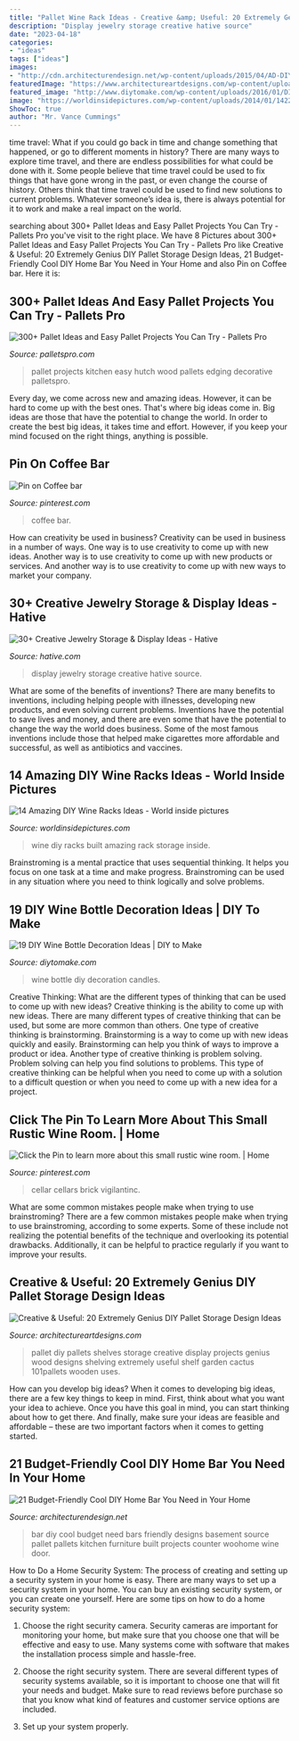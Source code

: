 ```yaml
---
title: "Pallet Wine Rack Ideas - Creative &amp; Useful: 20 Extremely Genius Diy Pallet Storage Design Ideas"
description: "Display jewelry storage creative hative source"
date: "2023-04-18"
categories:
- "ideas"
tags: ["ideas"]
images:
- "http://cdn.architecturendesign.net/wp-content/uploads/2015/04/AD-DIY-Home-Bar-21.jpg"
featuredImage: "https://www.architectureartdesigns.com/wp-content/uploads/2014/12/1814-630x839.jpg"
featured_image: "http://www.diytomake.com/wp-content/uploads/2016/01/DIy-Citronell-Wine-Bottle-Candles.jpg"
image: "https://worldinsidepictures.com/wp-content/uploads/2014/01/1422.jpg"
ShowToc: true
author: "Mr. Vance Cummings"
---
```



time travel: What if you could go back in time and change something that happened, or go to different moments in history?
There are many ways to explore time travel, and there are endless possibilities for what could be done with it. Some people believe that time travel could be used to fix things that have gone wrong in the past, or even change the course of history. Others think that time travel could be used to find new solutions to current problems. Whatever someone’s idea is, there is always potential for it to work and make a real impact on the world.

	

		
searching about 300+ Pallet Ideas and Easy Pallet Projects You Can Try - Pallets Pro you've visit to the right place. We have 8 Pictures about 300+ Pallet Ideas and Easy Pallet Projects You Can Try - Pallets Pro like Creative &amp; Useful: 20 Extremely Genius DIY Pallet Storage Design Ideas, 21 Budget-Friendly Cool DIY Home Bar You Need in Your Home and also Pin on Coffee bar. Here it is:
		
    
## 300+ Pallet Ideas And Easy Pallet Projects You Can Try - Pallets Pro

<img loading=lazy src="https://www.palletspro.com/wp-content/uploads/2017/05/beautiful-pallet-kitchen-hutch.jpg" onerror="this.onerror=null;this.src='https://tse1.mm.bing.net/th?id=OIP.jzJRYSRkWNLxTbMjP_eGowHaLH&amp;pid=15.1';" alt="300+ Pallet Ideas and Easy Pallet Projects You Can Try - Pallets Pro">

_Source: palletspro.com_

>pallet projects kitchen easy hutch wood pallets edging decorative palletspro. 

	

Every day, we come across new and amazing ideas. However, it can be hard to come up with the best ones. That's where big ideas come in. Big ideas are those that have the potential to change the world. In order to create the best big ideas, it takes time and effort. However, if you keep your mind focused on the right things, anything is possible.

    
## Pin On Coffee Bar

<img loading=lazy src="https://i.pinimg.com/736x/26/e2/61/26e26128cced0c5e6f4fb3d4febdda43.jpg" onerror="this.onerror=null;this.src='https://tse4.mm.bing.net/th?id=OIP.UC32mDbVvIeYrA2lnPZKuAHaNJ&amp;pid=15.1';" alt="Pin on Coffee bar">

_Source: pinterest.com_

>coffee bar. 

	

How can creativity be used in business?
Creativity can be used in business in a number of ways. One way is to use creativity to come up with new ideas. Another way is to use creativity to come up with new products or services. And another way is to use creativity to come up with new ways to market your company.

    
## 30+ Creative Jewelry Storage &amp; Display Ideas - Hative

<img loading=lazy src="http://hative.com/wp-content/uploads/2015/01/jewelry-storage-display-ideas/22-jewelry-storage-display-ideas.jpg" onerror="this.onerror=null;this.src='https://tse3.mm.bing.net/th?id=OIP.QTYojMsHxAUaXdXwJ7jSrwHaLK&amp;pid=15.1';" alt="30+ Creative Jewelry Storage &amp; Display Ideas - Hative">

_Source: hative.com_

>display jewelry storage creative hative source. 

	

What are some of the benefits of inventions?
There are many benefits to inventions, including helping people with illnesses, developing new products, and even solving current problems. Inventions have the potential to save lives and money, and there are even some that have the potential to change the way the world does business. Some of the most famous inventions include those that helped make cigarettes more affordable and successful, as well as antibiotics and vaccines.

    
## 14 Amazing DIY Wine Racks Ideas - World Inside Pictures

<img loading=lazy src="https://worldinsidepictures.com/wp-content/uploads/2014/01/1422.jpg" onerror="this.onerror=null;this.src='https://tse4.mm.bing.net/th?id=OIP.AiP2ZemVpUrzp-TqbAf-hQHaJ4&amp;pid=15.1';" alt="14 Amazing DIY Wine Racks Ideas - World inside pictures">

_Source: worldinsidepictures.com_

>wine diy racks built amazing rack storage inside. 

	

Brainstroming is a mental practice that uses sequential thinking. It helps you focus on one task at a time and make progress. Brainstroming can be used in any situation where you need to think logically and solve problems.

    
## 19 DIY Wine Bottle Decoration Ideas | DIY To Make

<img loading=lazy src="http://www.diytomake.com/wp-content/uploads/2016/01/DIy-Citronell-Wine-Bottle-Candles.jpg" onerror="this.onerror=null;this.src='https://tse4.mm.bing.net/th?id=OIP.HUwTuGGjLy6zhf-dxm0OFwHaLX&amp;pid=15.1';" alt="19 DIY Wine Bottle Decoration Ideas | DIY to Make">

_Source: diytomake.com_

>wine bottle diy decoration candles. 

	

Creative Thinking: What are the different types of thinking that can be used to come up with new ideas?
Creative thinking is the ability to come up with new ideas. There are many different types of creative thinking that can be used, but some are more common than others. One type of creative thinking is brainstorming. Brainstorming is a way to come up with new ideas quickly and easily. Brainstorming can help you think of ways to improve a product or idea. Another type of creative thinking is problem solving. Problem solving can help you find solutions to problems. This type of creative thinking can be helpful when you need to come up with a solution to a difficult question or when you need to come up with a new idea for a project.

    
## Click The Pin To Learn More About This Small Rustic Wine Room. | Home

<img loading=lazy src="https://i.pinimg.com/736x/43/9d/32/439d32c52b1434c8781efa2eef05552b.jpg" onerror="this.onerror=null;this.src='https://tse3.mm.bing.net/th?id=OIP.TR9f-S9GHQRLz9pa9QU8wwHaNK&amp;pid=15.1';" alt="Click the Pin to learn more about this small rustic wine room. | Home">

_Source: pinterest.com_

>cellar cellars brick vigilantinc. 

	

What are some common mistakes people make when trying to use brainstroming?
There are a few common mistakes people make when trying to use brainstroming, according to some experts. Some of these include not realizing the potential benefits of the technique and overlooking its potential drawbacks. Additionally, it can be helpful to practice regularly if you want to improve your results.

    
## Creative &amp; Useful: 20 Extremely Genius DIY Pallet Storage Design Ideas

<img loading=lazy src="https://www.architectureartdesigns.com/wp-content/uploads/2014/12/1814-630x839.jpg" onerror="this.onerror=null;this.src='https://tse4.mm.bing.net/th?id=OIP.TS8wga1sgK0F6RrwdSjuyAHaJ3&amp;pid=15.1';" alt="Creative &amp; Useful: 20 Extremely Genius DIY Pallet Storage Design Ideas">

_Source: architectureartdesigns.com_

>pallet diy pallets shelves storage creative display projects genius wood designs shelving extremely useful shelf garden cactus 101pallets wooden uses. 

	

How can you develop big ideas?
When it comes to developing big ideas, there are a few key things to keep in mind. First, think about what you want your idea to achieve. Once you have this goal in mind, you can start thinking about how to get there. And finally, make sure your ideas are feasible and affordable – these are two important factors when it comes to getting started.

    
## 21 Budget-Friendly Cool DIY Home Bar You Need In Your Home

<img loading=lazy src="http://cdn.architecturendesign.net/wp-content/uploads/2015/04/AD-DIY-Home-Bar-21.jpg" onerror="this.onerror=null;this.src='https://tse1.mm.bing.net/th?id=OIP.XwpHCRQO3F6vSTV4U4J0eQHaJ4&amp;pid=15.1';" alt="21 Budget-Friendly Cool DIY Home Bar You Need in Your Home">

_Source: architecturendesign.net_

>bar diy cool budget need bars friendly designs basement source pallet pallets kitchen furniture built projects counter woohome wine door. 

	

How to Do a Home Security System: The process of creating and setting up a security system in your home is easy.
There are many ways to set up a security system in your home. You can buy an existing security system, or you can create one yourself. Here are some tips on how to do a home security system:
1. Choose the right security camera. Security cameras are important for monitoring your home, but make sure that you choose one that will be effective and easy to use. Many systems come with software that makes the installation process simple and hassle-free.

2. Choose the right security system. There are several different types of security systems available, so it is important to choose one that will fit your needs and budget. Make sure to read reviews before purchase so that you know what kind of features and customer service options are included.

3. Set up your system properly.

